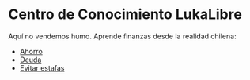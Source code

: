 # Centro de Conocimiento LukaLibre

Aquí no vendemos humo. Aprende finanzas desde la realidad chilena:

- [Ahorro](conceptos/ahorro.md)
- [Deuda](conceptos/deuda.md)
- [Evitar estafas](conceptos/estafas.md)

